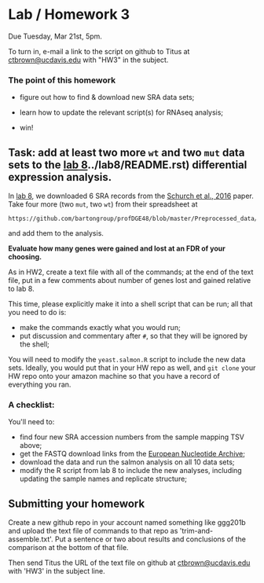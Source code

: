# Lab / Homework 3

Due Tuesday, Mar 21st, 5pm.

To turn in, e-mail a link to the script on github to Titus at
[ctbrown@ucdavis.edu](mailto:ctbrown@ucdavis.edu) with "HW3" in the subject.

### The point of this homework

* figure out how to find & download new SRA data sets;

* learn how to update the relevant script(s) for RNAseq analysis;

* win!

## Task: add at least two more `wt` and two `mut` data sets to the [lab 8]()../lab8/README.rst) differential expression analysis.

In [lab 8](../lab8/README.md), we downloaded 6 SRA records from the [Schurch et al., 2016](http://rnajournal.cshlp.org/content/22/6/839) paper.  Take four more (two `mut`, two `wt`) from their spreadsheet at

    https://github.com/bartongroup/profDGE48/blob/master/Preprocessed_data/ENAdata_ERP004763_sample_mapping.tsv

and add them to the analysis.

**Evaluate how many genes were gained and lost at an FDR of your choosing.**

As in HW2, create a text file with all of the commands; at the end of the text file, put in a few comments about number of genes lost and gained relative to lab 8.

This time, please explicitly make it into a shell script that can be run; all that you need to do is:

* make the commands exactly what you would run;
* put discussion and commentary after `#`, so that they will be ignored by the shell;

You will need to modify the `yeast.salmon.R` script to include the new data sets. Ideally, you would put that in your HW repo as well, and `git clone` your HW repo onto your amazon machine so that you have a record of everything you ran.

### A checklist:

You'll need to:

* find four new SRA accession numbers from the sample mapping TSV above;
* get the FASTQ download links from the [European Nucleotide Archive](http://ena.ebi.ac.uk);
* download the data and run the salmon analysis on all 10 data sets;
* modify the R script from lab 8 to include the new analyses, including updating the sample names and replicate structure;

## Submitting your homework

Create a new github repo in your account named something like ggg201b and
upload the text file of commands to that repo as 'trim-and-assemble.txt'.
Put a sentence or two about results and conclusions of the comparison at
the bottom of that file.

Then send Titus the URL of the text file on github at [ctbrown@ucdavis.edu](mailto:ctbrown@ucdavis.edu) with 'HW3' in the subject line.
